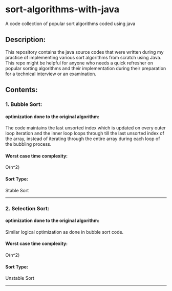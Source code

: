 # sort-algorithms-with-java

A code collection of popular sort algorithms coded using java

## Description:

This repository contains the java source codes that were written during my practice of implementing various sort algorithms
from scratch using Java.
This repo might be helpful for anyone who needs a quick refresher on popular sorting algorithms and their implementation during their
preparation for a technical interview or an examination.

## Contents:

### 1. Bubble Sort:

#### optimization done to the original algorithm:

The code maintains the last unsorted index which is updated on every outer loop iteration and the inner loop loops through till
the last unsorted index of the array, instead of iterating through the entire array during each loop of the bubbling process.

#### Worst case time complexity:

O(n^2)

#### Sort Type:

Stable Sort

--------------------------------------------------------------------------------------------

### 2. Selection Sort:

#### optimization done to the original algorithm:

Similar logical optimization as done in bubble sort code.

#### Worst case time complexity:

O(n^2)

#### Sort Type:

Unstable Sort

--------------------------------------------------------------------------------------------
